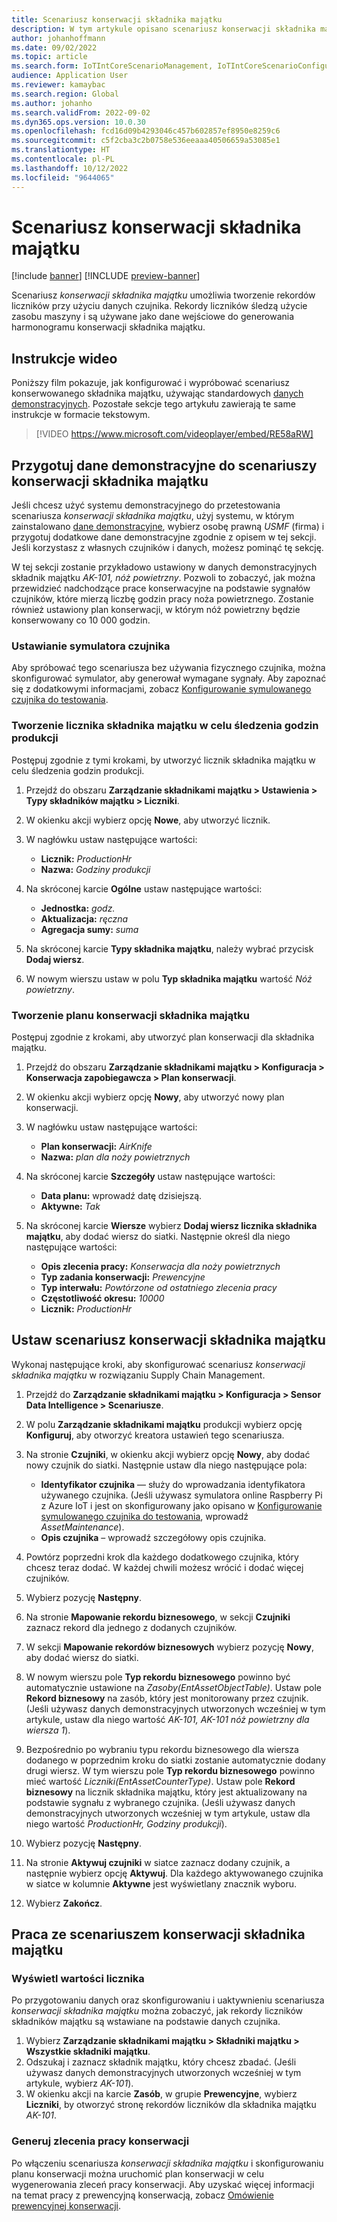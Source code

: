 ```yaml
---
title: Scenariusz konserwacji składnika majątku
description: W tym artykule opisano scenariusz konserwacji składnika majątku, który umożliwia używanie danych czujnika w celu tworzenia rekordów liczników, które śledzą użycie zasobu maszyny.
author: johanhoffmann
ms.date: 09/02/2022
ms.topic: article
ms.search.form: IoTIntCoreScenarioManagement, IoTIntCoreScenarioConfigurationWizardV2, EntAssetCounter
audience: Application User
ms.reviewer: kamaybac
ms.search.region: Global
ms.author: johanho
ms.search.validFrom: 2022-09-02
ms.dyn365.ops.version: 10.0.30
ms.openlocfilehash: fcd16d09b4293046c457b602857ef8950e8259c6
ms.sourcegitcommit: c5f2cba3c2b0758e536eeaaa40506659a53085e1
ms.translationtype: HT
ms.contentlocale: pl-PL
ms.lasthandoff: 10/12/2022
ms.locfileid: "9644065"
---
```

# <a name="the-asset-maintenance-scenario"></a>Scenariusz konserwacji składnika majątku

[!include [banner](../includes/banner.md)]
[!INCLUDE [preview-banner](../includes/preview-banner.md)]

Scenariusz *konserwacji składnika majątku* umożliwia tworzenie rekordów liczników przy użyciu danych czujnika. Rekordy liczników śledzą użycie zasobu maszyny i są używane jako dane wejściowe do generowania harmonogramu konserwacji składnika majątku.

## <a name="video-instructions"></a>Instrukcje wideo

Poniższy film pokazuje, jak konfigurować i wypróbować scenariusz konserwowanego składnika majątku, używając standardowych [danych demonstracyjnych](../../fin-ops-core/fin-ops/get-started/demo-data.md). Pozostałe sekcje tego artykułu zawierają te same instrukcje w formacie tekstowym.

> [!VIDEO https://www.microsoft.com/videoplayer/embed/RE58aRW]

## <a name="prepare-demo-data-for-the-asset-maintenance-scenario"></a>Przygotuj dane demonstracyjne do scenariuszy konserwacji składnika majątku

Jeśli chcesz użyć systemu demonstracyjnego do przetestowania scenariusza *konserwacji składnika majątku*, użyj systemu, w którym zainstalowano [dane demonstracyjne](../../fin-ops-core/fin-ops/get-started/demo-data.md), wybierz osobę prawną *USMF* (firma) i przygotuj dodatkowe dane demonstracyjne zgodnie z opisem w tej sekcji. Jeśli korzystasz z własnych czujników i danych, możesz pominąć tę sekcję.

W tej sekcji zostanie przykładowo ustawiony w danych demonstracyjnych składnik majątku *AK-101, nóż powietrzny*. Pozwoli to zobaczyć, jak można przewidzieć nadchodzące prace konserwacyjne na podstawie sygnałów czujników, które mierzą liczbę godzin pracy noża powietrznego. Zostanie również ustawiony plan konserwacji, w którym nóż powietrzny będzie konserwowany co 10 000 godzin.

### <a name="set-up-a-sensor-simulator"></a>Ustawianie symulatora czujnika

Aby spróbować tego scenariusza bez używania fizycznego czujnika, można skonfigurować symulator, aby generował wymagane sygnały. Aby zapoznać się z dodatkowymi informacjami, zobacz [Konfigurowanie symulowanego czujnika do testowania](sdi-set-up-simulated-sensor.md).

### <a name="create-an-asset-counter-to-track-production-hours"></a>Tworzenie licznika składnika majątku w celu śledzenia godzin produkcji

Postępuj zgodnie z tymi krokami, by utworzyć licznik składnika majątku w celu śledzenia godzin produkcji.

1. Przejdź do obszaru **Zarządzanie składnikami majątku \> Ustawienia \> Typy składników majątku \> Liczniki**.
1. W okienku akcji wybierz opcję **Nowe**, aby utworzyć licznik.
1. W nagłówku ustaw następujące wartości:

    - **Licznik:** *ProductionHr*
    - **Nazwa:** *Godziny produkcji*

1. Na skróconej karcie **Ogólne** ustaw następujące wartości:

    - **Jednostka:** *godz.*
    - **Aktualizacja:** *ręczna*
    - **Agregacja sumy:** *suma*

1. Na skróconej karcie **Typy składnika majątku**, należy wybrać przycisk **Dodaj wiersz**.
1. W nowym wierszu ustaw w polu **Typ składnika majątku** wartość *Nóż powietrzny*.

### <a name="create-a-maintenance-plan-for-the-asset"></a>Tworzenie planu konserwacji składnika majątku

Postępuj zgodnie z krokami, aby utworzyć plan konserwacji dla składnika majątku.

1. Przejdź do obszaru **Zarządzanie składnikami majątku \> Konfiguracja \> Konserwacja zapobiegawcza \> Plan konserwacji**.
1. W okienku akcji wybierz opcję **Nowy**, aby utworzyć nowy plan konserwacji.
1. W nagłówku ustaw następujące wartości:

    - **Plan konserwacji:** *AirKnife*
    - **Nazwa:** *plan dla noży powietrznych*

1. Na skróconej karcie **Szczegóły** ustaw następujące wartości:

    - **Data planu:** wprowadź datę dzisiejszą.
    - **Aktywne:** *Tak*

1. Na skróconej karcie **Wiersze** wybierz **Dodaj wiersz licznika składnika majątku**, aby dodać wiersz do siatki. Następnie określ dla niego następujące wartości:

    - **Opis zlecenia pracy:** *Konserwacja dla noży powietrznych*
    - **Typ zadania konserwacji:** *Prewencyjne*
    - **Typ interwału:** *Powtórzone od ostatniego zlecenia pracy*
    - **Częstotliwość okresu:** *10000*
    - **Licznik:** *ProductionHr*

## <a name="set-up-the-asset-maintenance-scenario"></a>Ustaw scenariusz konserwacji składnika majątku

Wykonaj następujące kroki, aby skonfigurować scenariusz *konserwacji składnika majątku* w rozwiązaniu Supply Chain Management.

1. Przejdź do **Zarządzanie składnikami majątku \> Konfiguracja \> Sensor Data Intelligence \> Scenariusze**.
1. W polu **Zarządzanie składnikami majątku** produkcji wybierz opcję **Konfiguruj**, aby otworzyć kreatora ustawień tego scenariusza.
1. Na stronie **Czujniki**, w okienku akcji wybierz opcję **Nowy**, aby dodać nowy czujnik do siatki. Następnie ustaw dla niego następujące pola:

    - **Identyfikator czujnika** — służy do wprowadzania identyfikatora używanego czujnika. (Jeśli używasz symulatora online Raspberry Pi z Azure IoT i jest on skonfigurowany jako opisano w [Konfigurowanie symulowanego czujnika do testowania](sdi-set-up-simulated-sensor.md), wprowadź *AssetMaintenance*).
    - **Opis czujnika** – wprowadź szczegółowy opis czujnika.

1. Powtórz poprzedni krok dla każdego dodatkowego czujnika, który chcesz teraz dodać. W każdej chwili możesz wrócić i dodać więcej czujników.
1. Wybierz pozycję **Następny**.
1. Na stronie **Mapowanie rekordu biznesowego**, w sekcji **Czujniki** zaznacz rekord dla jednego z dodanych czujników.
1. W sekcji **Mapowanie rekordów biznesowych** wybierz pozycję **Nowy**, aby dodać wiersz do siatki.
1. W nowym wierszu pole **Typ rekordu biznesowego** powinno być automatycznie ustawione na *Zasoby(EntAssetObjectTable)*. Ustaw pole **Rekord biznesowy** na zasób, który jest monitorowany przez czujnik. (Jeśli używasz danych demonstracyjnych utworzonych wcześniej w tym artykule, ustaw dla niego wartość *AK-101, AK-101 nóż powietrzny dla wiersza 1*).
1. Bezpośrednio po wybraniu typu rekordu biznesowego dla wiersza dodanego w poprzednim kroku do siatki zostanie automatycznie dodany drugi wiersz. W tym wierszu pole **Typ rekordu biznesowego** powinno mieć wartość *Liczniki(EntAssetCounterType)*. Ustaw pole **Rekord biznesowy** na licznik składnika majątku, który jest aktualizowany na podstawie sygnału z wybranego czujnika. (Jeśli używasz danych demonstracyjnych utworzonych wcześniej w tym artykule, ustaw dla niego wartość *ProductionHr, Godziny produkcji*).
1. Wybierz pozycję **Następny**.
1. Na stronie **Aktywuj czujniki** w siatce zaznacz dodany czujnik, a następnie wybierz opcję **Aktywuj**. Dla każdego aktywowanego czujnika w siatce w kolumnie **Aktywne** jest wyświetlany znacznik wyboru.
1. Wybierz **Zakończ**.

## <a name="work-with-the-asset-maintenance-scenario"></a>Praca ze scenariuszem konserwacji składnika majątku

### <a name="view-counter-values"></a>Wyświetl wartości licznika

Po przygotowaniu danych oraz skonfigurowaniu i uaktywnieniu scenariusza *konserwacji składnika majątku* można zobaczyć, jak rekordy liczników składników majątku są wstawiane na podstawie danych czujnika.

1. Wybierz **Zarządzanie składnikami majątku \> Składniki majątku \> Wszystkie składniki majątku**.
1. Odszukaj i zaznacz składnik majątku, który chcesz zbadać. (Jeśli używasz danych demonstracyjnych utworzonych wcześniej w tym artykule, wybierz *AK-101*).
1. W okienku akcji na karcie **Zasób**, w grupie **Prewencyjne**, wybierz **Liczniki**, by otworzyć stronę rekordów liczników dla składnika majątku *AK-101*.

### <a name="generate-maintenance-work-orders"></a>Generuj zlecenia pracy konserwacji

Po włączeniu scenariusza *konserwacji składnika majątku* i skonfigurowaniu planu konserwacji można uruchomić plan konserwacji w celu wygenerowania zleceń pracy konserwacji. Aby uzyskać więcej informacji na temat pracy z prewencyjną konserwacją, zobacz [Omówienie prewencyjnej konserwacji](../asset-management/preventive-and-reactive-maintenance/preventive-maintenance-overview.md).
